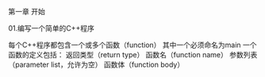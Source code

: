 第一章 开始

01.编写一个简单的C++程序

每个C++程序都包含一个或多个函数（function）
其中一个必须命名为main
一个函数的定义包括：
返回类型（return type）
函数名（function name）
参数列表（parameter list，允许为空）
函数体（function body）





